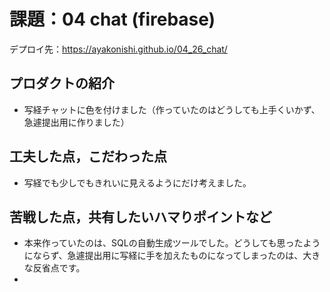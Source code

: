 # 課題：04 chat (firebase)

デプロイ先：https://ayakonishi.github.io/04_26_chat/

## プロダクトの紹介
- 写経チャットに色を付けました（作っていたのはどうしても上手くいかず、急遽提出用に作りました）

## 工夫した点，こだわった点
- 写経でも少しでもきれいに見えるようにだけ考えました。

## 苦戦した点，共有したいハマりポイントなど
- 本来作っていたのは、SQLの自動生成ツールでした。どうしても思ったようにならず、急遽提出用に写経に手を加えたものになってしまったのは、大きな反省点です。
- 